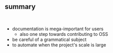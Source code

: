 <!-- sectionTitle -->

## summary

<br>

* documentation is mega-important for users
  * also one step towards contributing to OSS
* be careful of a grammatical subject
* to automate when the project's scale is large
